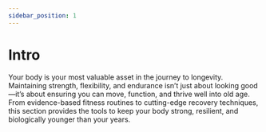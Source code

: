 ```yaml
---
sidebar_position: 1
---
```


# Intro

Your body is your most valuable asset in the journey to longevity. Maintaining strength, flexibility, and endurance isn’t just about looking good—it’s about ensuring you can move, function, and thrive well into old age. From evidence-based fitness routines to cutting-edge recovery techniques, this section provides the tools to keep your body strong, resilient, and biologically younger than your years.
